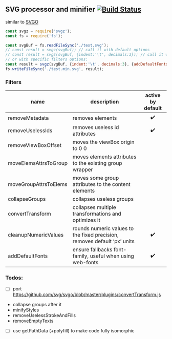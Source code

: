 ## SVG processor and minifier [![Build Status](https://travis-ci.org/caub/svgz.svg?branch=master)](https://travis-ci.org/caub/svgz)

similar to [SVGO](https://github.com/svg/svgo)

```js
const svgz = require('svgz');
const fs = require('fs');

const svgBuf = fs.readFileSync('./test.svg');
// const result = svgz(svgBuf); // call it with default options
// const result = svgz(svgBuf, {indent:'\t', decimals:3}); // call it with different global options
// or with specific filters options:
const result = svgz(svgBuf, {indent:'\t', decimals:3}, {addDefaultFonts: {families: ['sans-serif']}});
fs.writeFileSync('./test.min.svg', result);
```

### Filters

| name | description | active by default |
| --- | --- | :---: |
| removeMetadata | removes <metadata> elements | :heavy_check_mark: |
| removeUselessIds | removes useless id attributes | :heavy_check_mark: |
| removeViewBoxOffset | moves the viewBox origin to 0 0 |  |
| moveElemsAttrsToGroup | moves elements attributes to the existing group wrapper |  |
| moveGroupAttrsToElems | moves some group attributes to the content elements |  |
| collapseGroups | collapses useless groups |  |
| convertTransform | collapses multiple transformations and optimizes it |  |
| cleanupNumericValues | rounds numeric values to the fixed precision, removes default ‘px’ units | :heavy_check_mark: |
| addDefaultFonts | ensure fallbacks font-family, useful when using web-fonts | :heavy_check_mark: |

### Todos:

- [ ] port https://github.com/svg/svgo/blob/master/plugins/convertTransform.js
- collapse groups after it
- minifyStyles
- removeUselessStrokeAndFills
- removeEmptyTexts
- [ ] use getPathData (+polyfill) to make code fully isomorphic